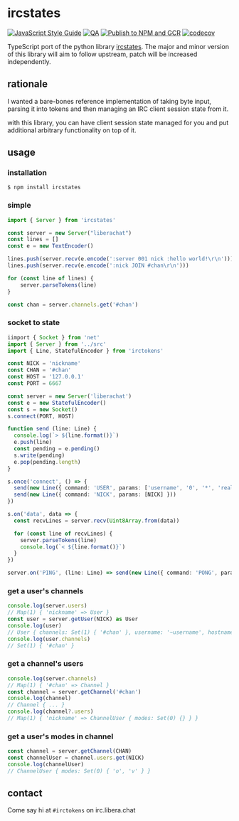 # ircstates

[![JavaScript Style Guide](https://img.shields.io/badge/code_style-standard-brightgreen.svg)](https://standardjs.com)
[![QA](https://github.com/swantzter/ircstates-js/actions/workflows/qa.yml/badge.svg)](https://github.com/swantzter/ircstates-js/actions/workflows/qa.yml)
[![Publish to NPM and GCR](https://github.com/swantzter/ircstates-js/actions/workflows/publish.yml/badge.svg)](https://github.com/swantzter/ircstates-js/actions/workflows/publish.yml)
[![codecov](https://codecov.io/gh/swantzter/ircstates-js/branch/main/graph/badge.svg)](https://codecov.io/gh/swantzter/ircstates-js)

TypeScript port of the python library [ircstates](https://github.com/jesopo/ircstates).
The major and minor version of this library will aim to follow upstream, patch
will be increased independently.

## rationale

I wanted a bare-bones reference implementation of taking byte input, parsing it
into tokens and then managing an IRC client session state from it.

with this library, you can have client session state managed for you and put
additional arbitrary functionality on top of it.

## usage

### installation

`$ npm install ircstates`

### simple

```typescript
import { Server } from 'ircstates'

const server = new Server("liberachat")
const lines = []
const e = new TextEncoder()

lines.push(server.recv(e.encode(':server 001 nick :hello world!\r\n')))
lines.push(server.recv(e.encode(':nick JOIN #chan\r\n')))

for (const line of lines) {
    server.parseTokens(line)
}

const chan = server.channels.get('#chan')
```

### socket to state

```typescript
iimport { Socket } from 'net'
import { Server } from '../src'
import { Line, StatefulEncoder } from 'irctokens'

const NICK = 'nickname'
const CHAN = '#chan'
const HOST = '127.0.0.1'
const PORT = 6667

const server = new Server('liberachat')
const e = new StatefulEncoder()
const s = new Socket()
s.connect(PORT, HOST)

function send (line: Line) {
  console.log(`> ${line.format()}`)
  e.push(line)
  const pending = e.pending()
  s.write(pending)
  e.pop(pending.length)
}

s.once('connect', () => {
  send(new Line({ command: 'USER', params: ['username', '0', '*', 'real name'] }))
  send(new Line({ command: 'NICK', params: [NICK] }))
})

s.on('data', data => {
  const recvLines = server.recv(Uint8Array.from(data))

  for (const line of recvLines) {
    server.parseTokens(line)
    console.log(`< ${line.format()}`)
  }
})

server.on('PING', (line: Line) => send(new Line({ command: 'PONG', params: [line.params[0]] })))
```

### get a user's channels
```typescript
console.log(server.users)
// Map(1) { 'nickname' => User }
const user = server.getUser(NICK) as User
console.log(user)
// User { channels: Set(1) { '#chan' }, username: '~username', hostname: '127.0.0.1' }
console.log(user.channels)
// Set(1) { '#chan' }
```

### get a channel's users
```typescript
console.log(server.channels)
// Map(1) { '#chan' => Channel }
const channel = server.getChannel('#chan')
console.log(channel)
// Channel { ... }
console.log(channel?.users)
// Map(1) { 'nickname' => ChannelUser { modes: Set(0) {} } }
```

### get a user's modes in channel
```typescript
const channel = server.getChannel(CHAN)
const channelUser = channel.users.get(NICK)
console.log(channelUser)
// ChannelUser { modes: Set(0) { 'o', 'v' } }
```

## contact

Come say hi at `#irctokens` on irc.libera.chat
